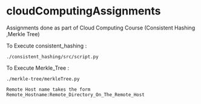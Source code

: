 cloudComputingAssignments
=========================

Assignments done as part of Cloud Computing Course (Consistent Hashing ,Merkle Tree)

To Execute consistent_hashing :
    
    ./consistent_hashing/src/script.py 


To Execute Merkle_Tree :
    
    ./merkle-tree/merkleTree.py 

    Remote Host name takes the form Remote_Hostname:Remote_Directory_On_The_Remote_Host


    
    


